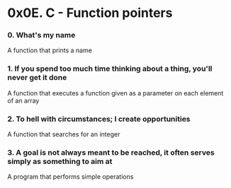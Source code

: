 # 0x0E. C - Function pointers
### 0. What's my name
A function that prints a name
### 1. If you spend too much time thinking about a thing, you'll never get it done
A function that executes a function given as a parameter on each element of an array
### 2. To hell with circumstances; I create opportunities
A function that searches for an integer
### 3. A goal is not always meant to be reached, it often serves simply as something to aim at
A program that performs simple operations
